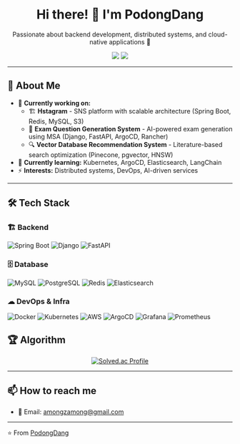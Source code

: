 <h1 align="center">Hi there! 👋 I'm PodongDang</h1>

<p align="center">
  Passionate about backend development, distributed systems, and cloud-native applications 🚀
</p>

<p align="center">
  <a href="mailto:amongzamong@gmail.com"><img src="https://img.shields.io/badge/Gmail-D14836?style=flat-square&logo=Gmail&logoColor=white"></a>
  <a href="https://github.com/PodongDang"><img src="https://img.shields.io/badge/GitHub-181717?style=flat-square&logo=GitHub&logoColor=white"></a>
</p>

---

## 🚀 About Me

- 🔭 **Currently working on:**  
  - 🏗 **Hstagram** - SNS platform with scalable architecture (Spring Boot, Redis, MySQL, S3)  
  - 📝 **Exam Question Generation System** - AI-powered exam generation using MSA (Django, FastAPI, ArgoCD, Rancher)  
  - 🔍 **Vector Database Recommendation System** - Literature-based search optimization (Pinecone, pgvector, HNSW)  
- 🌱 **Currently learning:** Kubernetes, ArgoCD, Elasticsearch, LangChain  
- ⚡ **Interests:** Distributed systems, DevOps, AI-driven services  

---

## 🛠 Tech Stack

### 🏗 Backend
![Spring Boot](https://img.shields.io/badge/Spring%20Boot-6DB33F?style=flat-square&logo=Spring%20Boot&logoColor=white)
![Django](https://img.shields.io/badge/Django-092E20?style=flat-square&logo=Django&logoColor=white)
![FastAPI](https://img.shields.io/badge/FastAPI-009688?style=flat-square&logo=FastAPI&logoColor=white)

### 🗄️ Database
![MySQL](https://img.shields.io/badge/MySQL-4479A1?style=flat-square&logo=MySQL&logoColor=white)
![PostgreSQL](https://img.shields.io/badge/PostgreSQL-4169E1?style=flat-square&logo=PostgreSQL&logoColor=white)
![Redis](https://img.shields.io/badge/Redis-DC382D?style=flat-square&logo=Redis&logoColor=white)
![Elasticsearch](https://img.shields.io/badge/Elasticsearch-005571?style=flat-square&logo=Elasticsearch&logoColor=white)

### ☁ DevOps & Infra
![Docker](https://img.shields.io/badge/Docker-2496ED?style=flat-square&logo=Docker&logoColor=white)
![Kubernetes](https://img.shields.io/badge/Kubernetes-326CE5?style=flat-square&logo=Kubernetes&logoColor=white)
![AWS](https://img.shields.io/badge/AWS-232F3E?style=flat-square&logo=Amazon%20AWS&logoColor=white)
![ArgoCD](https://img.shields.io/badge/ArgoCD-EA4AAA?style=flat-square&logo=argo&logoColor=white)
![Grafana](https://img.shields.io/badge/Grafana-F46800?style=flat-square&logo=Grafana&logoColor=white)
![Prometheus](https://img.shields.io/badge/Prometheus-E6522C?style=flat-square&logo=Prometheus&logoColor=white)

## 🏆 Algorithm

<p align="center">
  <a href="https://solved.ac/bul0323/">
    <img src="http://mazassumnida.wtf/api/v2/generate_badge?boj=bul0323" alt="Solved.ac Profile" />
  </a>
</p>

---

## 📫 How to reach me
- 📩 Email: [amongzamong@gmail.com](amongzamong@gmail.com)    

---

⭐️ From [PodongDang](https://github.com/PodongDang)
